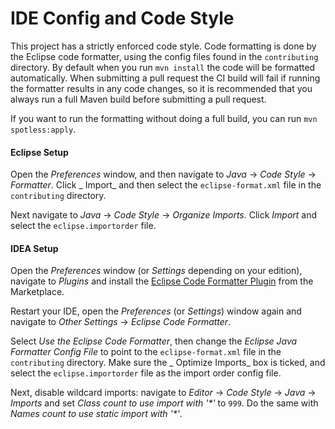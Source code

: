 # IDE Config and Code Style

This project has a strictly enforced code style. Code formatting is done by the Eclipse code
formatter, using the config files found in the `contributing` directory. By
default when you run `mvn install` the code will be formatted automatically. When submitting a
pull request the CI build will fail if running the formatter results in any code changes, so it is
recommended that you always run a full Maven build before submitting a pull request.

If you want to run the formatting without doing a full build, you can run `mvn spotless:apply`.

#### Eclipse Setup

Open the *Preferences* window, and then navigate to _Java_ -> _Code Style_ -> _Formatter_. Click _
Import_ and then select the `eclipse-format.xml` file in the `contributing`
directory.

Next navigate to _Java_ -> _Code Style_ -> _Organize Imports_. Click _Import_ and select
the `eclipse.importorder` file.

#### IDEA Setup

Open the _Preferences_ window (or _Settings_ depending on your edition), navigate to _Plugins_ and
install
the [Eclipse Code Formatter Plugin](https://plugins.jetbrains.com/plugin/6546-eclipse-code-formatter)
from the Marketplace.

Restart your IDE, open the *Preferences* (or *Settings*) window again and navigate to _Other
Settings_ -> _Eclipse Code Formatter_.

Select _Use the Eclipse Code Formatter_, then change the _Eclipse Java Formatter Config File_ to
point to the
`eclipse-format.xml` file in the `contributing` directory. Make sure the _
Optimize Imports_ box is ticked, and select the `eclipse.importorder` file as the import order
config file.

Next, disable wildcard imports:
navigate to _Editor_ -> _Code Style_ -> _Java_ -> _Imports_
and set _Class count to use import with '\*'_ to `999`. Do the same with _Names count to use static
import with '\*'_.